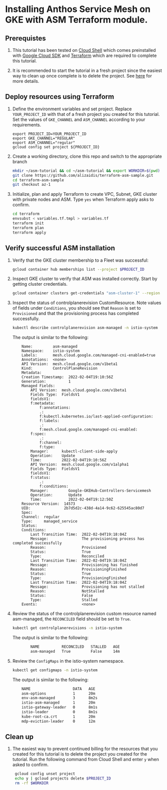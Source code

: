 # Installing Anthos Service Mesh on GKE with ASM Terraform module.

## Prerequistes 

1. This tutorial has been tested on [Cloud Shell](https://shell.cloud.google.com) which comes preinstalled with [Google Cloud SDK](https://cloud.google.com/sdk) and [Terraform](https://www.terraform.io/) which are required to complete this tutorial.

2. It is recommended to start the tutorial in a fresh project since the easiest way to clean up once complete is to delete the project. See [here](https://cloud.google.com/resource-manager/docs/creating-managing-projects) for more details.

## Deploy resources using Terraform

1. Define the environment variables and set project. Replace `YOUR_PROJECT_ID` with that of a fresh project you created for this tutorial. Set the values of `GKE_CHANNEL` and `ASM_CHANNEL` according to your requirements.

    ```
    export PROJECT_ID=YOUR_PROJECT_ID
    export GKE_CHANNEL="REGULAR"
    export ASM_CHANNEL="regular"
    gcloud config set project ${PROJECT_ID}
    ```

1. Create a working directory, clone this repo and switch to the appropriate branch

    ```bash
    mkdir ~/asm-tutorial && cd ~/asm-tutorial && export WORKDIR=$(pwd)
    git clone https://github.com/alizaidis/terraform-asm-sample.git
    cd terraform-asm-sample
    git checkout az-1
    ```

1. Initialize, plan and apply Terraform to create VPC, Subnet, GKE cluster with private nodes and ASM. Type `yes` when Terraform apply asks to confirm.

    ```bash
    cd terraform
    envsubst < variables.tf.tmpl > variables.tf
    terraform init
    terraform plan
    terraform apply
    ```

## Verify successful ASM installation

1. Verify that the GKE cluster membership to a Fleet was successful:

    ```bash
    gcloud container hub memberships list --project $PROJECT_ID
    ```

1. Inspect GKE cluster to verify that ASM was installed correctly. Start by getting cluster credentials.

    ```bash
    gcloud container clusters get-credentials "asm-cluster-1" --region "us-central1" --project $PROJECT_ID
    ```

1. Inspect the status of controlplanerevision CustomResource. Note values of fields under `Conditions`, you should see that `Reason` is set to `Provisioned` and that the provisioning process has completed successfully.

    ```bash
    kubectl describe controlplanerevision asm-managed -n istio-system
    ```

    The output is similar to the following:

    ```
        Name:         asm-managed
        Namespace:    istio-system
        Labels:       mesh.cloud.google.com/managed-cni-enabled=true
        Annotations:  <none>
        API Version:  mesh.cloud.google.com/v1beta1
        Kind:         ControlPlaneRevision
        Metadata:
        Creation Timestamp:  2022-02-04T19:10:56Z
        Generation:          1
        Managed Fields:
            API Version:  mesh.cloud.google.com/v1beta1
            Fields Type:  FieldsV1
            fieldsV1:
            f:metadata:
                f:annotations:
                .:
                f:kubectl.kubernetes.io/last-applied-configuration:
                f:labels:
                .:
                f:mesh.cloud.google.com/managed-cni-enabled:
            f:spec:
                .:
                f:channel:
                f:type:
            Manager:      kubectl-client-side-apply
            Operation:    Update
            Time:         2022-02-04T19:10:56Z
            API Version:  mesh.cloud.google.com/v1alpha1
            Fields Type:  FieldsV1
            fieldsV1:
            f:status:
                .:
                f:conditions:
            Manager:         Google-GKEHub-Controllers-Servicemesh
            Operation:       Update
            Time:            2022-02-04T19:12:50Z
        Resource Version:  14573
        UID:               2b7d5d2c-438d-4a14-9c62-625545ac80d7
        Spec:
        Channel:  regular
        Type:     managed_service
        Status:
        Conditions:
            Last Transition Time:  2022-02-04T19:18:04Z
            Message:               The provisioning process has completed successfully
            Reason:                Provisioned
            Status:                True
            Type:                  Reconciled
            Last Transition Time:  2022-02-04T19:18:04Z
            Message:               Provisioning has finished
            Reason:                ProvisioningFinished
            Status:                True
            Type:                  ProvisioningFinished
            Last Transition Time:  2022-02-04T19:18:04Z
            Message:               Provisioning has not stalled
            Reason:                NotStalled
            Status:                False
            Type:                  Stalled
        Events:                    <none>
    ```
    
1. Review the status of the controlplanerevision custom resource named asm-managed, the `RECONCILED` field should be set to `True`.
    
    ```bash
    kubectl get controlplanerevisions -n istio-system
    ```

    The output is similar to the following:

    ```bash
            NAME          RECONCILED   STALLED   AGE
            asm-managed   True         False     14m
    ```

1. Review the `ConfigMaps` in the istio-system namespace.

    ```bash
    kubectl get configmaps -n istio-system
    ```

    The output is similar to the following:
 
    ```bash
        NAME                   DATA   AGE
        asm-options            1      20m
        env-asm-managed        3      8m2s
        istio-asm-managed      1      20m
        istio-gateway-leader   0      8m1s
        istio-leader           0      8m1s
        kube-root-ca.crt       1      20m
        mdp-eviction-leader    0      12m
    ```

## Clean up

1. The easiest way to prevent continued billing for the resources that you created for this tutorial is to delete the project you created for the tutorial. Run the following command from Cloud Shell and enter `y` when asked to confirm.

   ```bash
    gcloud config unset project
    echo y | gcloud projects delete $PROJECT_ID
    rm -rf $WORKDIR
    ```
